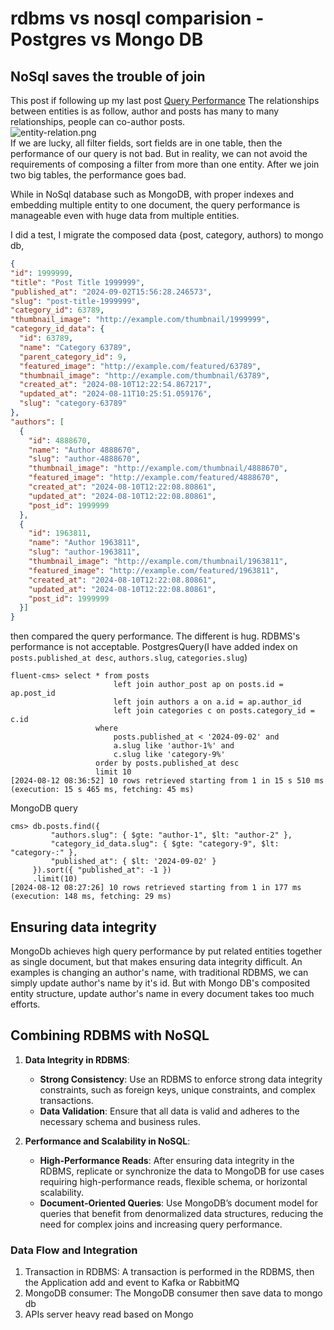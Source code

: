 # rdbms vs nosql comparision - Postgres vs Mongo DB  

## NoSql saves the trouble of join
This post if following up my last post [Query Performance](https://github.com/fluent-cms/fluent-cms/blob/main/doc/wiki/query-performance.md)
The relationships between entities is as follow, author and posts has many to many relationships,  people can co-author posts.  
![entity-relation.png](https://github.com/fluent-cms/fluent-cms/blob/main/doc/wiki/entity-relation.png)   
If we are lucky, all filter fields, sort fields are  in one table, then the performance of our query is not bad.
But in reality, we can not avoid the requirements of composing a filter from more than one entity. 
After we join two big tables, the performance goes bad.  

While in NoSql database such as MongoDB, with proper indexes and embedding multiple entity to one document, the query performance is manageable even with huge data 
from multiple entities.

I did a test, I migrate the composed data {post, category, authors) to mongo db, 
```json
{
"id": 1999999,
"title": "Post Title 1999999",
"published_at": "2024-09-02T15:56:28.246573",
"slug": "post-title-1999999",
"category_id": 63789,
"thumbnail_image": "http://example.com/thumbnail/1999999",
"category_id_data": {
  "id": 63789,
  "name": "Category 63789",
  "parent_category_id": 9,
  "featured_image": "http://example.com/featured/63789",
  "thumbnail_image": "http://example.com/thumbnail/63789",
  "created_at": "2024-08-10T12:22:54.867217",
  "updated_at": "2024-08-11T10:25:51.059176",
  "slug": "category-63789"
},
"authors": [
  {
    "id": 4888670,
    "name": "Author 4888670",
    "slug": "author-4888670",
    "thumbnail_image": "http://example.com/thumbnail/4888670",
    "featured_image": "http://example.com/featured/4888670",
    "created_at": "2024-08-10T12:22:08.80861",
    "updated_at": "2024-08-10T12:22:08.80861",
    "post_id": 1999999
  },
  {
    "id": 1963811,
    "name": "Author 1963811",
    "slug": "author-1963811",
    "thumbnail_image": "http://example.com/thumbnail/1963811",
    "featured_image": "http://example.com/featured/1963811",
    "created_at": "2024-08-10T12:22:08.80861",
    "updated_at": "2024-08-10T12:22:08.80861",
    "post_id": 1999999
  }]
}
```
then compared the query performance. The different is hug. RDBMS's performance is not acceptable.
PostgresQuery(I have added index on `posts.published_at desc`, `authors.slug`, `categories.slug`)
```
fluent-cms> select * from posts 
                       left join author_post ap on posts.id = ap.post_id
                       left join authors a on a.id = ap.author_id
                       left join categories c on posts.category_id = c.id
                   where
                       posts.published_at < '2024-09-02' and 
                       a.slug like 'author-1%' and 
                       c.slug like 'category-9%'
                   order by posts.published_at desc
                   limit 10
[2024-08-12 08:36:52] 10 rows retrieved starting from 1 in 15 s 510 ms (execution: 15 s 465 ms, fetching: 45 ms)

```

MongoDB query
```
cms> db.posts.find({
         "authors.slug": { $gte: "author-1", $lt: "author-2" },
         "category_id_data.slug": { $gte: "category-9", $lt: "category-:" },
         "published_at": { $lt: '2024-09-02' }
     }).sort({ "published_at": -1 })
     .limit(10)
[2024-08-12 08:27:26] 10 rows retrieved starting from 1 in 177 ms (execution: 148 ms, fetching: 29 ms)
```
## Ensuring data integrity
MongoDb achieves high query performance by put related entities together as single document, but that makes ensuring data integrity difficult.
An examples is changing an author's name, with traditional RDBMS, we can simply update author's name by it's id. 
But with Mongo DB's composited entity structure, update author's name in every document takes too much efforts.

## Combining RDBMS with NoSQL
1. **Data Integrity in RDBMS**:
    - **Strong Consistency**: Use an RDBMS to enforce strong data integrity constraints, such as foreign keys, unique constraints, and complex transactions.
    - **Data Validation**: Ensure that all data is valid and adheres to the necessary schema and business rules.

2. **Performance and Scalability in NoSQL**:
    - **High-Performance Reads**: After ensuring data integrity in the RDBMS, replicate or synchronize the data to MongoDB for use cases requiring high-performance reads, flexible schema, or horizontal scalability.
    - **Document-Oriented Queries**: Use MongoDB’s document model for queries that benefit from denormalized data structures, reducing the need for complex joins and increasing query performance.

### Data Flow and Integration
1. Transaction in RDBMS: A transaction is performed in the RDBMS, then the Application add and event to Kafka or RabbitMQ
2. MongoDB consumer: The MongoDB consumer then save data to mongo db
3. APIs server heavy read based on Mongo
